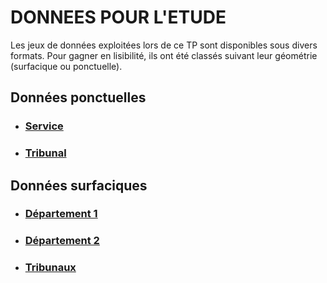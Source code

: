 # DONNEES POUR L'ETUDE

Les jeux de données exploitées lors de ce TP sont disponibles sous divers formats.
Pour gagner en lisibilité, ils ont été classés suivant leur géométrie (surfacique ou ponctuelle).

## Données ponctuelles

+ ### [Service](https://github.com/pascalpvk/AnalyseSpatialeENSG/tree/main/DONNEES/anaspa_service)
+ ### [Tribunal](https://github.com/pascalpvk/AnalyseSpatialeENSG/tree/main/DONNEES/anaspa_tribunal)


## Données surfaciques

+ ### [Département 1](https://github.com/pascalpvk/AnalyseSpatialeENSG/tree/main/DONNEES/anaspa_dep)
+ ### [Département 2](https://github.com/pascalpvk/AnalyseSpatialeENSG/tree/main/DONNEES/DEPARTEMENT)
+ ### [Tribunaux](https://github.com/pascalpvk/AnalyseSpatialeENSG/tree/main/DONNEES/TJ)
